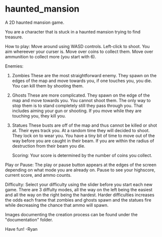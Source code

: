# haunted_mansion
A 2D haunted mansion game. 

You are a character that is stuck in a haunted mansion trying to find treasure. 

How to play:
  Move around using WASD controls. 
  Left-click to shoot. You aim whereever your curser is. 
  Move over coins to collect them.
  Move over ammunition to collect more (you start with 6).

Enemies:
  1) Zombies
      These are the most straightforward enemy. They spawn on the edges of the map and move towards you, if one touches you, you die. You can kill them by shooting them.

  2) Ghosts
       These are more complicated. They spawn on the edge of the map and move towards you. You cannot shoot them. The only way to stop them is to stand completely still they pass through you. That includes aiming your gun or shooting.
       If you move while they are touching you, they kill you.

  3) Statues
       These busts are off of the map and thus cannot be killed or shot at. Their eyes track you. At a random time they will decided to shoot. They lock on to wear you. You have a tiny bit of time to move out of the way before you are caught in their beam.
       If you are within the radius of destruction from their beam you die.

     Scoring:
       Your score is determined by the number of coins you collect.

Play or Pause:
  The play or pause button appears at the edges of the screen depending on what mode you are already on. Pause to see your highscore, current score, and ammo counts. 

Difficulty:
  Select your difficulty using the slider before you start each new game. There are 3 diffulty modes, all the way on the left being the easiest and all the way on the right being the hardest. 
  Harder difficulties increases the odds each frame that zombies and ghosts spawn and the statues fire while decreasing the chance that ammo will spawn.

Images documenting the creation process can be found under the "documentation" folder. 

Have fun!
-Ryan
